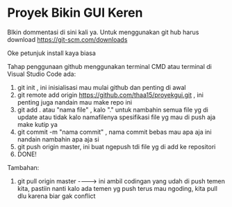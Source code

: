 # Proyek Bikin GUI Keren

BIkin dommentasi di sini kali ya.
Untuk menggunakan git hub harus download https://git-scm.com/downloads

Oke petunjuk install kaya biasa

Tahap penggunaan github menggunakan terminal CMD atau terminal di Visual Studio Code ada:
1. git init , ini inisialisasi mau mulai github dan penting di awal
2. git remote add origin https://github.com/thaa15/proyekgui.git , ini penting juga nandain mau make repo ini
3. git add . atau "nama file" , kalo "." untuk nambahin semua file yg di update atau tidak kalo namafilenya spesifikasi file yg mau di push aja make kutip ya
4. git commit -m "nama commit" , nama commit bebas mau apa aja ini nandain nambahin apa aja si
5. git push origin master, ini buat ngepush tdi file yg di add ke repositori
6. DONE!

Tambahan:
1. git pull origin master ----> ini ambil codingan yang udah di push temen kita, pastiin nanti kalo ada temen yg push terus mau ngoding, kita pull dlu karena biar gak conflict
